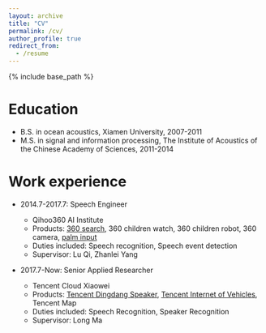 ```yaml
---
layout: archive
title: "CV"
permalink: /cv/
author_profile: true
redirect_from:
  - /resume
---
```


{% include base_path %}

Education
======
* B.S. in ocean acoustics, Xiamen University, 2007-2011
* M.S. in signal and information processing, The Institute of Acoustics of the Chinese Academy of Sciences, 2011-2014

Work experience
======
* 2014.7-2017.7: Speech Engineer
  * Qihoo360 AI Institute
  * Products: [360 search](https://www.so.com/), 360 children watch, 360 children robot, 360 camera, [palm input](http://www.xinshuru.com/win_record.html)
  * Duties included: Speech recognition, Speech event detection
  * Supervisor: Lu Qi, Zhanlei Yang

* 2017.7-Now: Senior Applied Researcher
  * Tencent Cloud Xiaowei
  * Products: [Tencent Dingdang Speaker](https://dingdang.qq.com/dingdang_speaker.html), [Tencent Internet of Vehicles](https://cloud.tencent.com/solution/auto), Tencent Map
  * Duties included: Speech Recognition, Speaker Recognition
  * Supervisor: Long Ma 
